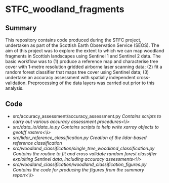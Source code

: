 STFC_woodland_fragments
=======================
Summary
------
This repository contains code produced during the STFC project, undertaken as part of the Scottish Earth Observation Service (SEOS). The aim of this project was to explore the extent to which we can map woodland fragments in Scottish landscapes using Sentinel 1 and Sentinel 2 data. The basic workflow was to (1) produce a reference map and characterise tree cover with 1-metre resolution gridded airborne laser scanning data; (2) fit a random forest classifier that maps tree cover using Sentinel data; (3) undertake an accuracy assessment with spatially independent cross-validation. Preprocessing of the data layers was carried out prior to this analysis.

Code
------
- src/accuracy_assessment/accuracy_assessment.py <i>Contains scripts to carry out various accuracy assessment procedures<\i>
- src/data_io/data_io.py <i>Contains scripts to help write xarray objects to geotiff rasters<\i> 
- src/lidar_reference_classification.py <i>Creation of the lidar-based reference classification
- src/woodland_classification/single_tree_woodland_classification.py <i>Contains the routine to fit and cross validate random forest classifier exploiting Sentinel data, including accuracy assessments<\i>
- src/woodland_classification/woodland_classification_figures.py <i>Contains the code for producing the figures from the summary report<\i>
